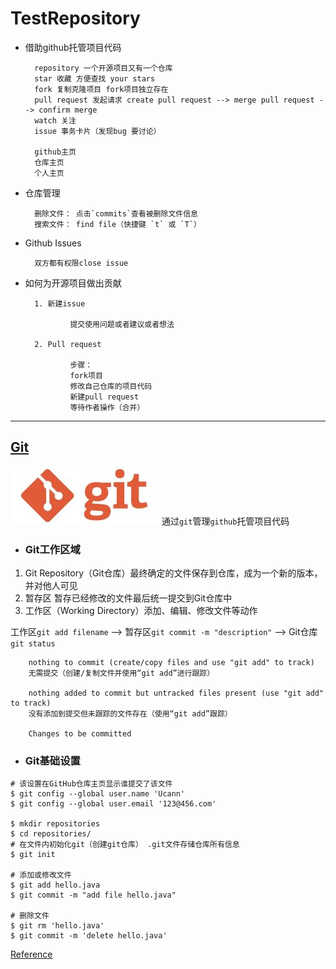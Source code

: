 # TestRepository

- 借助github托管项目代码

        repository 一个开源项目又有一个仓库
        star 收藏 方便查找 your stars
        fork 复制克隆项目 fork项目独立存在
        pull request 发起请求 create pull request --> merge pull request --> confirm merge
        watch 关注
        issue 事务卡片（发现bug 要讨论）

        github主页
        仓库主页
        个人主页

- 仓库管理

        删除文件： 点击`commits`查看被删除文件信息
        搜索文件： find file（快捷键 `t` 或 `T`）

- Github Issues
        
        双方都有权限close issue

- 如何为开源项目做出贡献

        1. 新建issue 

                提交使用问题或者建议或者想法

        2. Pull request 

                步骤：
                fork项目
                修改自己仓库的项目代码
                新建pull request
                等待作者操作（合并）

---

## [Git](https://git-scm.com/download/win)  
![Git Logo](images/gitlogo.jpg)
通过`git`管理`github`托管项目代码
        
- ### Git工作区域
1. Git Repository（Git仓库）最终确定的文件保存到仓库，成为一个新的版本，并对他人可见
2. 暂存区 暂存已经修改的文件最后统一提交到Git仓库中
3. 工作区（Working Directory）添加、编辑、修改文件等动作  

工作区`git add filename` --> 暂存区`git commit -m "description"` --> Git仓库    `git status` 

        nothing to commit (create/copy files and use "git add" to track)
        无需提交（创建/复制文件并使用“git add”进行跟踪）
        
        nothing added to commit but untracked files present (use "git add" to track)
        没有添加到提交但未跟踪的文件存在（使用“git add”跟踪）
        
        Changes to be committed

- ### Git基础设置

``` git
# 该设置在GitHub仓库主页显示谁提交了该文件
$ git config --global user.name 'Ucann'
$ git config --global user.email '123@456.com'

$ mkdir repositories
$ cd repositories/
# 在文件内初始化git（创建git仓库） .git文件存储仓库所有信息
$ git init

# 添加或修改文件
$ git add hello.java
$ git commit -m "add file hello.java"

# 删除文件
$ git rm 'hello.java'
$ git commit -m 'delete hello.java'

```















[Reference](https://github.com/yezhaodan/-Git/blob/master/GitLearning.md)
